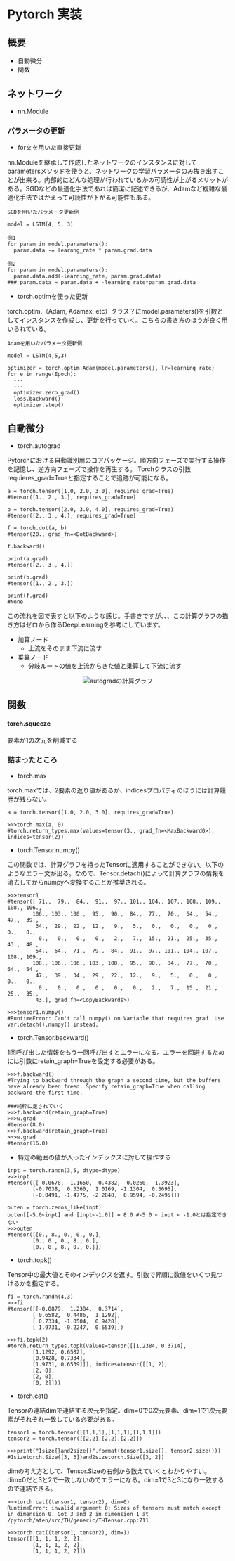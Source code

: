 # Pytorch 実装

## 概要
- 自動微分
- 関数

## ネットワーク
- nn.Module

### パラメータの更新
- for文を用いた直接更新

nn.Moduleを継承して作成したネットワークのインスタンスに対してparametersメソッドを使うと、ネットワークの学習パラメータのみ抜き出すことが出来る。内部的にどんな処理が行われているかの可読性が上がるメリットがある。SGDなどの最適化手法であれば簡潔に記述できるが、Adamなど複雑な最適化手法ではかえって可読性が下がる可能性もある。

```
SGDを用いたパラメータ更新例

model = LSTM(4, 5, 3)

例1
for param in model.parameters():
  param.data -= learnng_rate * param.grad.data

例2
for param in model.parameters():
  param.data.add(-learning_rate, param.grad.data)
### param.data = param.data + -learning_rate*param.grad.data
```

- torch.optimを使った更新

torch.optim.（Adam, Adamax, etc）クラス？にmodel.parameters()を引数としてインスタンスを作成し、更新を行っていく。こちらの書き方のほうが良く用いられている。

```
Adamを用いたパラメータ更新例

model = LSTM(4,5,3)

optimizer = torch.optim.Adam(model.parameters(), lr=learning_rate)
for e in range(Epoch):
  ---
  ---
  optimizer.zero_grad()
  loss.backward()
  optimizer.step()
```

## 自動微分
- torch.autograd

Pytorchにおける自動識別用のコアパッケージ。順方向フェーズで実行する操作を記憶し、逆方向フェーズで操作を再生する。
Torchクラスの引数requieres_grad=Trueと指定することで追跡が可能になる。

```
a = torch.tensor([1.0, 2.0, 3.0], requires_grad=True)
#tensor([1., 2., 3.], requires_grad=True)

b = torch.tensor([2.0, 3.0, 4.0], requires_grad=True)
#tensor([2., 3., 4.], requires_grad=True)

f = torch.dot(a, b)
#tensor(20., grad_fn=<DotBackward>)

f.backward()

print(a.grad)
#tensor([2., 3., 4.])

print(b.grad)
#tensor([1., 2., 3.])

print(f.grad)
#None
```

この流れを図で表すと以下のような感じ。手書きですが、、、この計算グラフの描き方はゼロから作るDeepLearningを参考にしています。

- 加算ノード
  - 上流をそのまま下流に流す
- 乗算ノード
  - 分岐ルートの値を上流からきた値と乗算して下流に流す

<div align="center">
<img src="https://github.com/Ry-Kurihara/spytorch/blob/images/pytorchgrad1.png" alt="autogradの計算グラフ" title="autogradの計算グラフ">
</div>

## 関数
#### torch.squeeze
要素が1の次元を削減する

### 詰まったところ

- torch.max

torch.maxでは、2要素の返り値があるが、indicesプロパティのほうには計算履歴が残らない。

```
a = torch.tensor([1.0, 2.0, 3.0], requires_grad=True)

>>>torch.max(a, 0)
#torch.return_types.max(values=tensor(3., grad_fn=<MaxBackward0>), indices=tensor(2))
```

- torch.Tensor.numpy()

この関数では、計算グラフを持ったTensorに適用することができない。以下のようなエラー文が出る。なので、Tensor.detach()によって計算グラフの情報を消去してからnumpyへ変換することが推奨される。

```
>>>tensor1
#tensor([ 71.,  79.,  84.,  91.,  97., 101., 104., 107., 108., 109., 108., 106.,
        106., 103., 100.,  95.,  90.,  84.,  77.,  70.,  64.,  54.,  47.,  39.,
         34.,  29.,  22.,  12.,   9.,   5.,   0.,   0.,   0.,   0.,   0.,   0.,
          0.,   0.,   0.,   0.,   2.,   7.,  15.,  21.,  25.,  35.,  43.,  48.,
         54.,  64.,  71.,  79.,  84.,  91.,  97., 101., 104., 107., 108., 109.,
        108., 106., 106., 103., 100.,  95.,  90.,  84.,  77.,  70.,  64.,  54.,
         47.,  39.,  34.,  29.,  22.,  12.,   9.,   5.,   0.,   0.,   0.,   0.,
          0.,   0.,   0.,   0.,   0.,   0.,   2.,   7.,  15.,  21.,  25.,  35.,
         43.], grad_fn=<CopyBackwards>)

>>>tensor1.numpy()
#RuntimeError: Can't call numpy() on Variable that requires grad. Use var.detach().numpy() instead.
```

- torch.Tensor.backward()

1回呼び出した情報をもう一回呼び出すとエラーになる。エラーを回避するためには引数にretain_graph=Trueを設定する必要がある。

```
>>>f.backward()
#Trying to backward through the graph a second time, but the buffers have already been freed. Specify retain_graph=True when calling backward the first time.

###純粋に足されていく
>>>f.backward(retain_graph=True)
>>>w.grad
#tensor(8.0)
>>>f.backward(retain_graph=True)
>>>w.grad
#tensor(16.0)
```

- 特定の範囲の値が入ったインデックスに対して操作する

```
inpt = torch.randn(3,5, dtype=dtype)
>>>inpt
#tensor([[-0.0678, -1.1650,  0.4382, -0.0260,  1.3923],
        [-0.7038,  0.3360,  1.0169, -1.1304,  0.3695],
        [-0.0491, -1.4775, -2.2848,  0.9594, -0.2495]])

outen = torch.zeros_like(inpt)
outen[[-5.0<inpt] and [inpt<-1.0]] = 8.0 #-5.0 < inpt < -1.0とは指定できない
>>>outen
#tensor([[0., 8., 0., 0., 0.],
        [0., 0., 0., 8., 0.],
        [0., 8., 8., 0., 0.]])
```

- torch.topk()

Tensor中の最大値とそのインデックスを返す。引数で昇順に数値をいくつ見つけるかを指定する。

```
fi = torch.randn(4,3)
>>>fi
#tensor([[-0.0879,  1.2384,  0.3714],
        [ 0.6582,  0.4486,  1.1292],
        [ 0.7334, -1.0504,  0.9428],
        [ 1.9731, -0.2247,  0.6539]])

>>>fi.topk(2)
#torch.return_types.topk(values=tensor([[1.2384, 0.3714],
        [1.1292, 0.6582],
        [0.9428, 0.7334],
        [1.9731, 0.6539]]), indices=tensor([[1, 2],
        [2, 0],
        [2, 0],
        [0, 2]]))
```

- torch.cat()

Tensorの連結dimで連結する次元を指定。dim=0で0次元要素、dim=1で1次元要素がそれぞれ一致している必要がある。

```
tensor1 = torch.tensor([[1,1,1],[1,1,1],[1,1,1]])
tensor2 = torch.tensor([[2,2],[2,2],[2,2]])

>>>print("1size{}and2size{}".format(tensor1.size(), tensor2.size()))
#1sizetorch.Size([3, 3])and2sizetorch.Size([3, 2])
```

dimの考え方として、Tensor.Sizeの右側から数えていくとわかりやすい。dim=0だと3と2で一致しないのでエラーになる。dim=1で3と3になり一致するので連結できる。

```
>>>torch.cat((tensor1, tensor2), dim=0)
RuntimeError: invalid argument 0: Sizes of tensors must match except in dimension 0. Got 3 and 2 in dimension 1 at /pytorch/aten/src/TH/generic/THTensor.cpp:711

>>>torch.cat((tensor1, tensor2), dim=1)
tensor([[1, 1, 1, 2, 2],
        [1, 1, 1, 2, 2],
        [1, 1, 1, 2, 2]])
```
